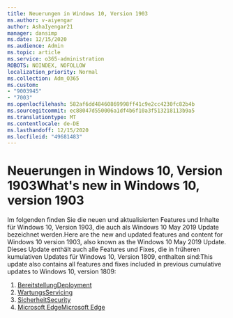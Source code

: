 ```yaml
---
title: Neuerungen in Windows 10, Version 1903
ms.author: v-aiyengar
author: AshaIyengar21
manager: dansimp
ms.date: 12/15/2020
ms.audience: Admin
ms.topic: article
ms.service: o365-administration
ROBOTS: NOINDEX, NOFOLLOW
localization_priority: Normal
ms.collection: Adm_O365
ms.custom:
- "9003945"
- "7003"
ms.openlocfilehash: 582af6dd48460869998ff41c9e2cc4230fc82b4b
ms.sourcegitcommit: ec88047d550006a1df4b6f10a3f513218113b9a5
ms.translationtype: MT
ms.contentlocale: de-DE
ms.lasthandoff: 12/15/2020
ms.locfileid: "49681483"
---
```

# <a name="whats-new-in-windows-10-version-1903"></a><span data-ttu-id="15acb-102">Neuerungen in Windows 10, Version 1903</span><span class="sxs-lookup"><span data-stu-id="15acb-102">What's new in Windows 10, version 1903</span></span>

<span data-ttu-id="15acb-103">Im folgenden finden Sie die neuen und aktualisierten Features und Inhalte für Windows 10, Version 1903, die auch als Windows 10 May 2019 Update bezeichnet werden.</span><span class="sxs-lookup"><span data-stu-id="15acb-103">Here are the new and updated features and content for Windows 10 version 1903, also known as the Windows 10 May 2019 Update.</span></span> <span data-ttu-id="15acb-104">Dieses Update enthält auch alle Features und Fixes, die in früheren kumulativen Updates für Windows 10, Version 1809, enthalten sind:</span><span class="sxs-lookup"><span data-stu-id="15acb-104">This update also contains all features and fixes included in previous cumulative updates to Windows 10, version 1809:</span></span>

1. [<span data-ttu-id="15acb-105">Bereitstellung</span><span class="sxs-lookup"><span data-stu-id="15acb-105">Deployment</span></span>](https://go.microsoft.com/fwlink/?linkid=2114296)
1. [<span data-ttu-id="15acb-106">Wartungs</span><span class="sxs-lookup"><span data-stu-id="15acb-106">Servicing</span></span>](https://go.microsoft.com/fwlink/?linkid=2114493)
1. [<span data-ttu-id="15acb-107">Sicherheit</span><span class="sxs-lookup"><span data-stu-id="15acb-107">Security</span></span>](https://go.microsoft.com/fwlink/?linkid=2114297)
1. [<span data-ttu-id="15acb-108">Microsoft Edge</span><span class="sxs-lookup"><span data-stu-id="15acb-108">Microsoft Edge</span></span>](https://go.microsoft.com/fwlink/?linkid=2114298)
